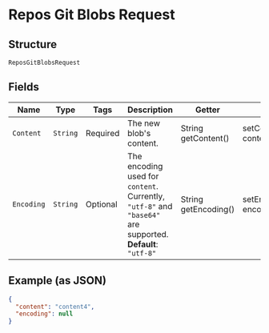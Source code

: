 
# Repos Git Blobs Request

## Structure

`ReposGitBlobsRequest`

## Fields

| Name | Type | Tags | Description | Getter | Setter |
|  --- | --- | --- | --- | --- | --- |
| `Content` | `String` | Required | The new blob's content. | String getContent() | setContent(String content) |
| `Encoding` | `String` | Optional | The encoding used for `content`. Currently, `"utf-8"` and `"base64"` are supported.<br>**Default**: `"utf-8"` | String getEncoding() | setEncoding(String encoding) |

## Example (as JSON)

```json
{
  "content": "content4",
  "encoding": null
}
```

